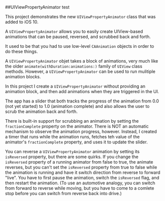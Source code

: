 ##UIViewPropertyAnimator test

This project demonstrates the new `UIViewPropertyAnimator` class that was added to iOS 10.

A `UIViewPropertyAnimator` allows you to easily create UIView-based animations that can be paused, reversed, and scrubbed back and forth. 

It used to be that you had to use low-level `CAAnimation` objects in order to do these things.

A `UIViewPropertyAnimator` objet takes a block of animations, very much like the older `animate(withDuration:animations:)` family of `UIView` class methods. However, a `UIViewPropertyAnimator` can be used to run mulitiple animation blocks.

In this project I create a `UIViewPropertyAnimator` without providing an animation block, and then add animations when they are triggered in the UI.

The app has a slider that both tracks the progress of the animation from 0.0 (not yet started) to 1.0 (animation complete) and also allows the user to scrub the animation back and forth.

There is built-in support for scrubbing an animation by setting the `fractionComplete` property on the animator. There is NOT an automatic mechanism to observe the animation progress, however. Instead, I created a timer that runs while the animation runs, fetches teh value of the animator's `fractionComplete` property, and uses it to update the slider.

You can reverse a `UIViewPropertyAnimator` animation by setting its `isReversed` property, but there are some quirks. If you change the `isReversed` property of a running animator from false to true, the animate reverses, but you can't set the `isReversed` property from true to false while the animation is running and have it switch direction from reverse to forward "live". You have to first pause the animation, switch the `isReversed` flag, and then restart the animation. (To use an automotive analogy, you can switch from forward to reverse while moving, but you have to come to a comlete stop before you can switch from reverse back into drive.)
